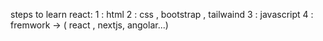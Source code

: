 steps to learn react:
  1 : html
  2 : css , bootstrap , tailwaind
  3 : javascript
  4 : fremwork -> ( react , nextjs, angolar...)
